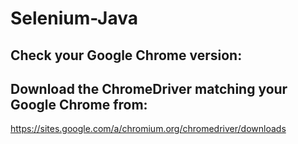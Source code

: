 # Selenium-Java

## Check your Google Chrome version:

## Download the ChromeDriver matching your Google Chrome from:
https://sites.google.com/a/chromium.org/chromedriver/downloads 

